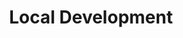 ---
title: 'Local Development'
pageIntro: 'A collection of Local Development topics, tips and tricks to use in daily web development.'
collection: 'local-development'
eleventyNavigation:
  key: Local Development
  order: 5 
layout: 'layouts/topic-overview.html'
---